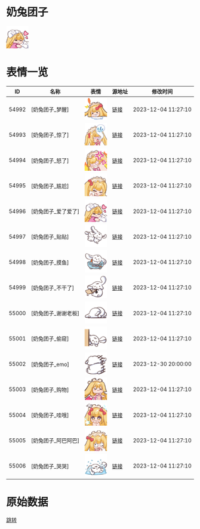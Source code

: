# 奶兔团子

<img src="./cover.png" height="60" alt="cover" />

# 表情一览

|ID|名称|表情|源地址|修改时间|
|----|----|----|----|----|
|54992|[奶兔团子_梦醒]|<img src="./pic/054992_%5B奶兔团子_梦醒%5D.png" height="60" alt="梦醒"/>|[链接](https://i0.hdslb.com/bfs/garb/40e5d6e14468aa9edeff73a51d44ec8f719379ca.png)|2023-12-04 11:27:10|
|54993|[奶兔团子_惊了]|<img src="./pic/054993_%5B奶兔团子_惊了%5D.png" height="60" alt="惊了"/>|[链接](https://i0.hdslb.com/bfs/garb/fbfba95ae735952d2e40c7c24b5a7a578611d9aa.png)|2023-12-04 11:27:10|
|54994|[奶兔团子_怒了]|<img src="./pic/054994_%5B奶兔团子_怒了%5D.png" height="60" alt="怒了"/>|[链接](https://i0.hdslb.com/bfs/garb/eb07de305f4cbdfae07688156627fb1793178fb5.png)|2023-12-04 11:27:10|
|54995|[奶兔团子_尴尬]|<img src="./pic/054995_%5B奶兔团子_尴尬%5D.png" height="60" alt="尴尬"/>|[链接](https://i0.hdslb.com/bfs/garb/a6cbd0a3343d1ea82bb9c032d4d65294e11c5479.png)|2023-12-04 11:27:10|
|54996|[奶兔团子_爱了爱了]|<img src="./pic/054996_%5B奶兔团子_爱了爱了%5D.png" height="60" alt="爱了爱了"/>|[链接](https://i0.hdslb.com/bfs/garb/e929a0b2e24aea01f6d2fe3a3be6df347168a546.png)|2023-12-04 11:27:10|
|54997|[奶兔团子_贴贴]|<img src="./pic/054997_%5B奶兔团子_贴贴%5D.png" height="60" alt="贴贴"/>|[链接](https://i0.hdslb.com/bfs/garb/a5d65842cead4eb97fa0efc48801ea70bc2eee81.png)|2023-12-04 11:27:10|
|54998|[奶兔团子_摸鱼]|<img src="./pic/054998_%5B奶兔团子_摸鱼%5D.png" height="60" alt="摸鱼"/>|[链接](https://i0.hdslb.com/bfs/garb/9382babc91ba0d9a03338f5945d1572596177cf7.png)|2023-12-04 11:27:10|
|54999|[奶兔团子_不干了]|<img src="./pic/054999_%5B奶兔团子_不干了%5D.png" height="60" alt="不干了"/>|[链接](https://i0.hdslb.com/bfs/garb/695a66ffba3f9b5ee7f749177e33b9036a3a5f58.png)|2023-12-04 11:27:10|
|55000|[奶兔团子_谢谢老板]|<img src="./pic/055000_%5B奶兔团子_谢谢老板%5D.png" height="60" alt="谢谢老板"/>|[链接](https://i0.hdslb.com/bfs/garb/8b19da32c53bd9fe3bfe70254999d0c3c4250af8.png)|2023-12-04 11:27:10|
|55001|[奶兔团子_偷窥]|<img src="./pic/055001_%5B奶兔团子_偷窥%5D.png" height="60" alt="偷窥"/>|[链接](https://i0.hdslb.com/bfs/garb/182c9f94143db16be313dffdf802f68c8390cd6a.png)|2023-12-04 11:27:10|
|55002|[奶兔团子_emo]|<img src="./pic/055002_%5B奶兔团子_emo%5D.png" height="60" alt="emo"/>|[链接](https://i0.hdslb.com/bfs/garb/ea944317d106ea4575640915633bff0c490c963e.png)|2023-12-30 20:00:00|
|55003|[奶兔团子_购物]|<img src="./pic/055003_%5B奶兔团子_购物%5D.png" height="60" alt="购物"/>|[链接](https://i0.hdslb.com/bfs/garb/ba63f3a0bed4f893a3fd6937a2271e3747688fd1.png)|2023-12-04 11:27:10|
|55004|[奶兔团子_哇哦]|<img src="./pic/055004_%5B奶兔团子_哇哦%5D.png" height="60" alt="哇哦"/>|[链接](https://i0.hdslb.com/bfs/garb/425ee0368ae7415a2e2b8d93bc4b032cd1909330.png)|2023-12-04 11:27:10|
|55005|[奶兔团子_阿巴阿巴]|<img src="./pic/055005_%5B奶兔团子_阿巴阿巴%5D.png" height="60" alt="阿巴阿巴"/>|[链接](https://i0.hdslb.com/bfs/garb/2e9f677f0392b5fb61d5c1030eebc735d82bf654.png)|2023-12-04 11:27:10|
|55006|[奶兔团子_哭哭]|<img src="./pic/055006_%5B奶兔团子_哭哭%5D.png" height="60" alt="哭哭"/>|[链接](https://i0.hdslb.com/bfs/garb/dfc0faa449997af0319138ef58f6fd0d24eafa49.png)|2023-12-04 11:27:10|

# 原始数据

[跳转](./raw.json)

